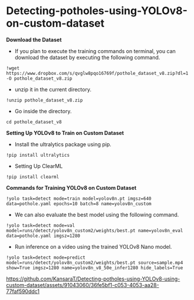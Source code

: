 # Detecting-potholes-using-YOLOv8-on-custom-dataset

**Download the Dataset**
* If you plan to execute the training commands on terminal, you can download the dataset by executing the following command.
```
!wget https://www.dropbox.com/s/qvglw8pqo16769f/pothole_dataset_v8.zip?dl=1 -O pothole_dataset_v8.zip
```

* unzip it in the current directory.
```
!unzip pothole_dataset_v8.zip
```

* Go inside the directory.
```
cd pothole_dataset_v8
```

**Setting Up YOLOv8 to Train on Custom Dataset**
* Install the ultralytics package using pip.
```
!pip install ultralytics
```

* Setting Up ClearML
```
!pip install clearml
```

**Commands for Training YOLOv8 on Custom Dataset**
```
!yolo task=detect mode=train model=yolov8n.pt imgsz=640 data=pothole.yaml epochs=10 batch=8 name=yolov8n_custom
```

* We can also evaluate the best model using the following command.
```
!yolo task=detect mode=val model=runs/detect/yolov8n_custom2/weights/best.pt name=yolov8n_eval data=pothole.yaml imgsz=1280
```

* Run inference on a video using the trained YOLOv8 Nano model.
```
!yolo task=detect mode=predict model=runs/detect/yolov8n_custom2/weights/best.pt source=sample.mp4 show=True imgsz=1280 name=yolov8n_v8_50e_infer1280 hide_labels=True
```

https://github.com/KansaraT/Detecting-potholes-using-YOLOv8-using-custom-dataset/assets/91043060/36fe5bf1-c053-4053-aa28-77faf590ddc1

